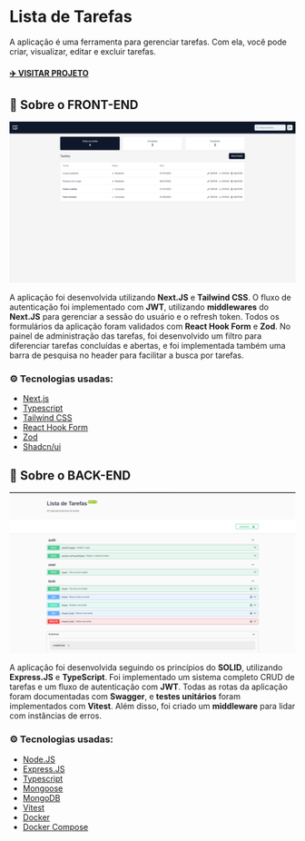 # Lista de Tarefas
A aplicação é uma ferramenta para gerenciar tarefas. Com ela, você pode criar, visualizar, editar e excluir tarefas.

#### [✈️ VISITAR PROJETO](https://github.com/luiz2k/lista-de-tarefas)

## 📖 Sobre o FRONT-END
![Demonstração do front-end](./imgs/front-end-demo.png)

A aplicação foi desenvolvida utilizando **Next.JS** e **Tailwind CSS**. O fluxo de autenticação foi implementado com **JWT**, utilizando **middlewares** do **Next.JS** para gerenciar a sessão do usuário e o refresh token. Todos os formulários da aplicação foram validados com **React Hook Form** e **Zod**. No painel de administração das tarefas, foi desenvolvido um filtro para diferenciar tarefas concluídas e abertas, e foi implementada também uma barra de pesquisa no header para facilitar a busca por tarefas.

### ⚙️ Tecnologias usadas:
- [Next.js](https://nextjs.org/)
- [Typescript](https://www.typescriptlang.org/)
- [Tailwind CSS](https://tailwindcss.com/)
- [React Hook Form](https://react-hook-form.com/)
- [Zod](https://zod.dev/)
- [Shadcn/ui](https://ui.shadcn.com/)



## 📖 Sobre o BACK-END
![Demonstração do back-end](./imgs/back-end-demo.png)

A aplicação foi desenvolvida seguindo os princípios do **SOLID**, utilizando **Express.JS** e **TypeScript**. Foi implementado um sistema completo CRUD de tarefas e um fluxo de autenticação com **JWT**. Todas as rotas da aplicação foram documentadas com **Swagger**, e **testes unitários** foram implementados com **Vitest**. Além disso, foi criado um **middleware** para lidar com instâncias de erros.

### ⚙️ Tecnologias usadas:
- [Node.JS](https://nodejs.org/pt/)
- [Express.JS](https://expressjs.com/)
- [Typescript](https://www.typescriptlang.org/)
- [Mongoose](https://mongoosejs.com/)
- [MongoDB](https://www.mongodb.com/)
- [Vitest](https://vitest.dev/)
- [Docker](https://www.docker.com/)
- [Docker Compose](https://docs.docker.com/compose/)
